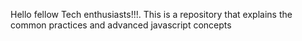Hello fellow Tech enthusiasts!!!. This is a repository that explains the common practices and advanced javascript concepts
